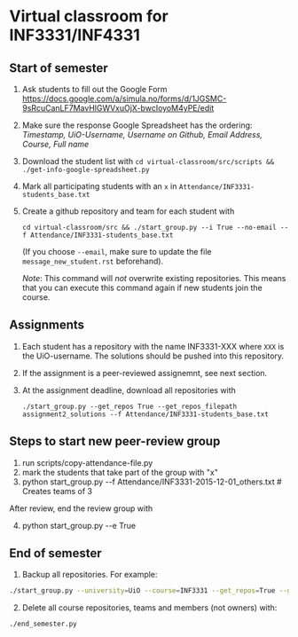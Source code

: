 Virtual classroom for INF3331/INF4331
=====================================

Start of semester
-----------------

1. Ask students to fill out the Google Form https://docs.google.com/a/simula.no/forms/d/1JGSMC-9sRcuCanLF7MavHlGWVxuOjX-bwcIoyoM4yPE/edit
2. Make sure the response Google Spreadsheet has the ordering: *Timestamp, UiO-Username, Username on Github, Email Address, Course, Full name*
3. Download the student list with `cd virtual-classroom/src/scripts && ./get-info-google-spreadsheet.py`
4. Mark all participating students with an `x` in `Attendance/INF3331-students_base.txt`
4. Create a github repository and team for each student with 

   `cd virtual-classroom/src && ./start_group.py --i True --no-email --f Attendance/INF3331-students_base.txt`

   (If you choose `--email`, make sure to update the file `message_new_student.rst` beforehand).
   
   *Note*: This command will *not* overwrite existing repositories. This means that you can execute this command again if new students join the course.

Assignments
-----------
1. Each student has a repository with the name INF3331-XXX where `XXX` is the UiO-username. The solutions should be pushed into this repository.
2. If the assignment is a peer-reviewed assignemnt, see next section.
3. At the assignment deadline, download all repositories with

   `./start_group.py --get_repos True --get_repos_filepath assignment2_solutions --f Attendance/INF3331-students_base.txt`
   

Steps to start new peer-review group
------------------------------------
1. run scripts/copy-attendance-file.py
2. mark the students that take part of the group with "x"
3. python start_group.py --f Attendance/INF3331-2015-12-01_others.txt  # Creates teams of 3

After review, end the review group with

4. python start_group.py --e True


End of semester
---------------

1. Backup all repositories. For example:

```bash
./start_group.py --university=UiO --course=INF3331 --get_repos=True --get_repos_filepath=../repos_2015
```

2. Delete all course repositories, teams and members (not owners) with:

```bash
./end_semester.py
```
